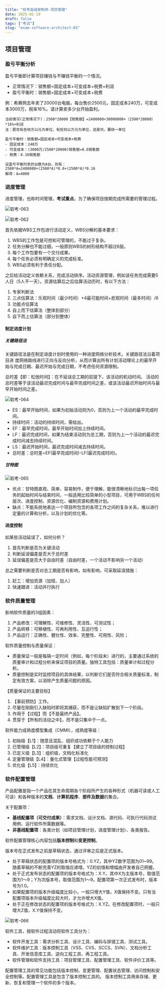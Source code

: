 ```yaml
---
title: "软考高级架构师-项目管理"
date: 2025-02-19
draft: false
tags: ["考试"]
slug: "exam-software-architect-03"
---
```



## 项目管理
### 盈亏平衡分析
盈亏平衡即计算项目赚钱与不赚钱平衡的一个情况。
- 正常情况下：销售额=固定成本+可变成本+税费+利润
- 盈亏平衡时：销售额=固定成本+可变成本+税费

例：希赛网去年卖了20000台电脑，每台售价2500元，固定成本240万，可变成本3000万，税率16%。请计算卖多少台开始盈利。
```text
当前情况(正常情况下)：2500*20000【销售额】=2400000+30000000+（2500*20000）*16%+利润
注：题目有些地方以元为单位，有些则以万元为单位，这是坑，要统一单位
```

```text
盈亏平衡时：销售额=固定成本+可变成本+税费
- 固定成本：240万
- 可变成本：(3000万/2500*20000)销售额=0.6销售额
- 税费：0.16销售额

设盈亏平衡时卖的台数为A台，则有：
2500*A=2400000+(2500*A)*0.6+(2500*A)*0.16
解得：A=4000
```

### 进度管理
进度管理，也称时间管理，**考试重点**。为了确保项目按期完成所需要的管理过程。

![软考-063](/posts/annex/images/essays/软考-063.png)

![软考-062](/posts/annex/images/essays/软考-062.png)

首先依据WBS工作包进行活动定义，WBS分解的基本要求：
1. WBS的工作包是可控和可管理的，不能过于复杂。
2. 任务分解也不能过细，一般原则WBS的树形结构不超过6层。
3. 每个工作包要有一个交付成果。
4. 每个任务必须有明确定义的完成标准。
5. WBS必须有利于责任分配。

之后给活动定义依赖关系，完成活动排序。活动资源管理，例如该任务完成需要5人日（5人干一天）。资源估算后之后估算活动历时，有以下方法：
1. 专家判断法
2. 三点估算法：乐观时间（最少时间）+4最可能时间+悲观时间（最多时间）/6
3. 功能点估算法
4. 自上而下估算法（整体到部分）
5. 自下而上估算法（部分到整体）

#### 制定进度计划
##### 关键路径法
关键路径法是在制定进度计划时使用的一种进度网络分析技术。关键路径法沿着项目进
度网络路线进行正向与反向分析，从而计算出所有计划活动理论上的最早开始与完成日期、最迟开始与完成日期，不考虑任何资源限制。

总时差【即：松弛时间】：在不延误总工期的前提下，该活动的机动时间。
活动的总时差等于该活动最迟完成时间与最早完成时间之差，或该活动最迟开始时间与最早开始时间之差。

![软考-064](/posts/annex/images/essays/软考-064.png)

- ES：最早开始时间，如果为初始活动则为0，否则为上一个活动的最早完成时间。
- 持续时间：活动的持续时间，需给出。
- EF：最早完成时间，最早开始时间加上持续时间。
- LF：最迟完成时间，如果为结束活动则为总工期，否则为上一个活动的最迟完成时间减去持续时间。
- LS：最迟开始时间，最迟完成时间减去持续时间。
- 总时差：总时差=EF(最早完成时间)-LF(最迟完成时间)。

##### 甘特图
![软考-065](/posts/annex/images/essays/软考-065.png)

- 优点：甘特图直观、简单、容易制作，便于理解，能很清晰地标识出每一项任务的起始时间与结束时间，一般适用比较简单的小型项目，可用于WBS的任何层次、进度控制、资源优化、编制资源和费用计划。
- 缺点：不能系统地表达一个项目所包含的各项工作之间的复杂关系，难以进行定量的计算和分析，以及计划的优化等。

#### 进度控制
如某些活动延误了，如何分析？
1. 首先判断是否为关键活动
2. 判断延误偏差是否大于总时差
3. 延误偏差是否大于自由时差（自由时差，一个活动不影响另一个活动）

总之需要判断是否对总工期是否有影响，如有影响，可采取延误措施：
1. 赶工：增加资源（加班、加人）
2. 快速跟进：活动并行执行

### 软件质量管理
影响软件质量的3组因素：
1. 产品修改：可理解性、可维修性、灵活性、可测试性；
2. 产品转移：可移植性、可再利用性、互运行性；
3. 产品运行：正确性、健壮性、效率、完整性、可用性、风险；

软件质量控制与质量保证：
- 质量保证一般是每隔一定时间（例如，每个阶段末）进行的，主要通过系统的质量审计和过程分析来保证项目的质量。独特工具包括：质量审计和过程分析。
- 质量控制是实时监控项目的具体结果，以判断它们是否符合相关质量标准，制定有效方案，以消除产生质量问题的原因。

【质量保证的主要目标】
1. 【事前预防】工作。
2. 尽量在刚刚引入缺陷时即将其捕获，而不是让缺陷扩散到下一个阶段。
3. 作用于【过程】而【不是最终产品】。
4. 贯穿于【所有的活动之中】，而不是只集中于一点。

软件能力成熟度模型集成（CMMI），成熟度等级：
1. 初始级【L1】：随意且混乱、组织成功依赖于个人能力
2. 已管理级【L2】：项目级可重复【建立了项目级的控制过程】
3. 已定义级【L3】：组织级，文档化标准化
4. 定量管理级【L4】：量化式管理【过程性能可预测】
5. 优化级【L5】：持续优化

### 软件配置管理
产品配置是指一个产品在其生命周期各个阶段所产生的各种形式（机器可读或人工可读）和各种版本的**文档**、**计算机程序**、**部件及数据**的集合。

关于配置项：
- **基线配置项（可交付成果）**：需求文档、设计文档、源代码、可执行代码测试用例、运行软件所需数据等。
- **非基线配置项**：各类计划（如项目管理计划，进度管理计划）、各类报告。

软件配置管理核心内容包括**版本控制**和**变更控制**。

版本号在正式发布之前是草稿状态，通过评审之后是正式版本。
- 处于草稿状态的配置项的版本号格式为：0.YZ，其中YZ数字范围为01~99。随着草稿的不断完善YZ的取值应递增。YZ的初值和增幅由开发者自己把握。
- 处于正式发布状态的配置项的版本号格式为：X.Y。其中X为主版本号，取值范围为1～9；Y为次版本号，取值范围为1～9。配置项第一次正式发布时，版本号为1.0。
- 如果配置项的版本升级幅度比较小，一般只增大Y值，X值保持不变。只有当配置项版本升级幅度比较大时，才允许增大X值。
- 处于正在修改状态的配置项的版本号格式为：X.YZ。在修改配置项时，一般只增大Z值，X.Y值保持不变。

![软考-066](/posts/annex/images/essays/软考-066.png)

软件工具，按软件过程活动将软件工具分为：
- 软件开发工具：需求分析工具、设计工具、编码与排错工具、测试工具。
- 软件维护工具：版本控制工具（VSS、CVS、SCCS、SVN）、文档分析工具、开发信息库工具、逆向工程工具、再工程工具。
- 软件管理和软件支持工具：项目管理工具、配置管理工具、软件评价工具等。

配置管理工具的常见功能包括版本控制、变更管理、配置状态管理、访问控制和安全控制等。配置管理工具是包含了版本控制工具的。
版本控制工具用来存储、更新、恢复和管理一个软件的多个版本。


